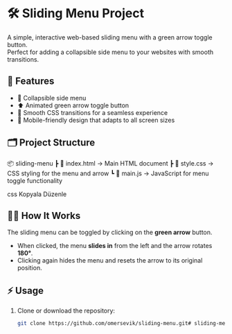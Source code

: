 # 🛠️ Sliding Menu Project

A simple, interactive web-based sliding menu with a green arrow toggle button.  
Perfect for adding a collapsible side menu to your websites with smooth transitions.

## 🚀 Features

- 📂 Collapsible side menu
- ⬆️ Animated green arrow toggle button
- 💨 Smooth CSS transitions for a seamless experience
- 📱 Mobile-friendly design that adapts to all screen sizes

## 🗂️ Project Structure

📦 sliding-menu ┣ 📄 index.html → Main HTML document ┣ 📄 style.css → CSS styling for the menu and arrow ┗ 📄 main.js → JavaScript for menu toggle functionality

css
Kopyala
Düzenle

## 🧑‍💻 How It Works

The sliding menu can be toggled by clicking on the **green arrow** button.  
- When clicked, the menu **slides in** from the left and the arrow rotates **180°**.  
- Clicking again hides the menu and resets the arrow to its original position.

## ⚡ Usage

1. Clone or download the repository:
   ```bash
   git clone https://github.com/omersevik/sliding-menu.git#   s l i d i n g - m e n u - w i t h - t o g g l e - a r r o w  
 